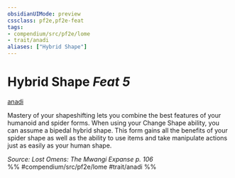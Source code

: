 ```yaml
---
obsidianUIMode: preview
cssclass: pf2e,pf2e-feat
tags:
- compendium/src/pf2e/lome
- trait/anadi
aliases: ["Hybrid Shape"]
---
```

# Hybrid Shape  *Feat 5*  
[anadi](../../rules/traits/anadi-lome.md)  


Mastery of your shapeshifting lets you combine the best features of your humanoid and spider forms. When using your Change Shape ability, you can assume a bipedal hybrid shape. This form gains all the benefits of your spider shape as well as the ability to use items and take manipulate actions just as easily as your human shape.

*Source: Lost Omens: The Mwangi Expanse p. 106*  
%% #compendium/src/pf2e/lome #trait/anadi %%
